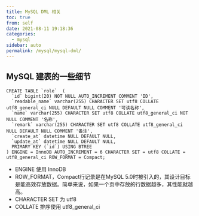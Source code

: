 ```yaml
---
title: MySQL DML 相关
toc: true
from: self
date: 2021-08-11 19:18:36
categories: 
  - mysql
sidebar: auto
permalink: /mysql/mysql-dml/
---
```


## MySQL 建表的一些细节

```
CREATE TABLE `role`  (
  `id` bigint(20) NOT NULL AUTO_INCREMENT COMMENT 'ID',
  `readable_name` varchar(255) CHARACTER SET utf8 COLLATE utf8_general_ci NULL DEFAULT NULL COMMENT '可读名称',
  `name` varchar(255) CHARACTER SET utf8 COLLATE utf8_general_ci NOT NULL COMMENT '名称',
  `remark` varchar(255) CHARACTER SET utf8 COLLATE utf8_general_ci NULL DEFAULT NULL COMMENT '备注',
  `create_at` datetime NULL DEFAULT NULL,
  `update_at` datetime NULL DEFAULT NULL,
  PRIMARY KEY (`id`) USING BTREE
) ENGINE = InnoDB AUTO_INCREMENT = 6 CHARACTER SET = utf8 COLLATE = utf8_general_ci ROW_FORMAT = Compact;
```

- ENGINE 使用 InnoDB
- ROW_FORMAT，Compact行记录是在MySQL 5.0时被引入的，其设计目标是能高效存放数据。简单来说，如果一个页中存放的行数据越多，其性能就越高。
- CHARACTER SET 为 utf8
- COLLATE 排序使用 utf8_general_ci
